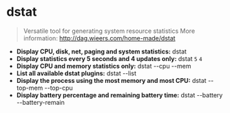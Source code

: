 # dstat
> Versatile tool for generating system resource statistics
> More information: <http://dag.wieers.com/home-made/dstat>
- **Display CPU, disk, net, paging and system statistics:**
dstat
- **Display statistics every 5 seconds and 4 updates only:**
dstat `5` `4`
- **Display CPU and memory statistics only:**
dstat --cpu --mem
- **List all available dstat plugins:**
dstat --list
- **Display the process using the most memory and most CPU:**
dstat --top-mem --top-cpu
- **Display battery percentage and remaining battery time:**
dstat --battery --battery-remain
